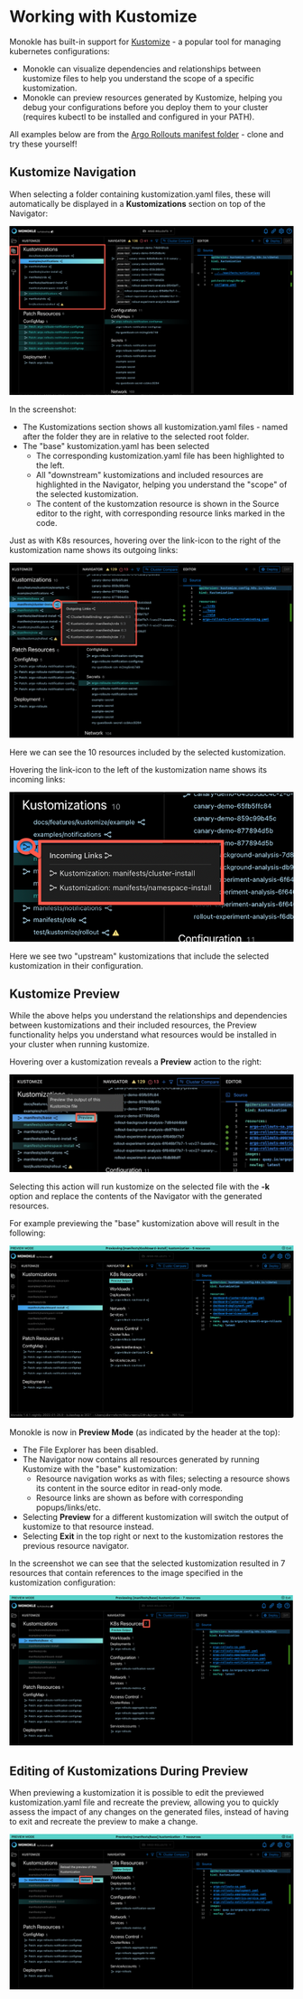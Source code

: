 # Working with Kustomize 

Monokle has built-in support for [Kustomize](https://kustomize.io/) - a popular tool for managing kubernetes configurations:

- Monokle can visualize dependencies and relationships between kustomize files to help you understand the scope of
  a specific kustomization.
- Monokle can preview resources generated by Kustomize, helping you debug your configurations before you deploy them to 
  your cluster (requires kubectl to be installed and configured in your PATH).

All examples below are from the [Argo Rollouts manifest folder](https://github.com/argoproj/argo-rollouts/tree/master/manifests) - clone and try these yourself!

## **Kustomize Navigation**

When selecting a folder containing kustomization.yaml files, these will automatically be displayed in a **Kustomizations** section 
on top of the Navigator:

![Kustomize Navigation](img/kustomize-navigation-1.5.0.png)

In the screenshot:

- The Kustomizations section shows all kustomization.yaml files - named after the folder they are in relative to the selected root folder.
- The "base" kustomization.yaml has been selected
    - The corresponding kustomization.yaml file has been highlighted to the left.
    - All "downstream" kustomizations and included resources are highlighted in the Navigator, helping you understand the "scope" of the selected kustomization.
    - The content of the kustomzation resource is shown in the Source editor to the right, with corresponding resource links marked in the code.

Just as with K8s resources, hovering over the link-icon to the right of the kustomization name shows its outgoing links:

![Kustomize Outgoing Links](img/kustomize-outgoing-links-1.4.0.png)

Here we can see the 10 resources included by the selected kustomization.

Hovering the link-icon to the left of the kustomization name shows its incoming links:

![Kustomize Incoming Links](img/kustomize-incoming-links-1.4.0.png)  

Here we see two "upstream" kustomizations that include the selected kustomization in their configuration.

## **Kustomize Preview**

While the above helps you understand the relationships and dependencies between kustomizations and their included resources, the
Preview functionality helps you understand what resources would be installed in your cluster when running kustomize.

Hovering over a kustomization reveals a **Preview** action to the right:

![Kustomize Preview Action](img/kustomize-preview-action-1.4.0.png)

Selecting this action will run kustomize on the selected file with the **-k** option and replace the contents of the Navigator with the 
generated resources.  

For example previewing the "base" kustomization above will result in the following:

![Kustomize Preview](img/kustomize-preview-1.5.0.png)

Monokle is now in **Preview Mode** (as indicated by the header at the top):

- The File Explorer has been disabled.
- The Navigator now contains all resources generated by running Kustomize with the "base" kustomization:
    - Resource navigation works as with files; selecting a resource shows its content in the source editor in read-only mode.
    - Resource links are shown as before with corresponding popups/links/etc.
- Selecting **Preview** for a different kustomization will switch the output of kustomize to that resource instead.
- Selecting **Exit** in the top right or next to the kustomization restores the previous resource navigator.

In the screenshot we can see that the selected kustomization resulted in 7 resources that contain references to the image
specified in the kustomization configuration:

![Kustomize Preview Content](img/kustomize-preview-content-1.5.0.png)

## **Editing of Kustomizations During Preview**

When previewing a kustomization it is possible to edit the previewed kustomization.yaml file and recreate the preview, allowing 
you to quickly assess the impact of any changes on the generated files, instead of having to exit and recreate the preview to make a change.
 
![Edit kustomization during Preview](img/kust-preview-reload-1.5.0.png)
